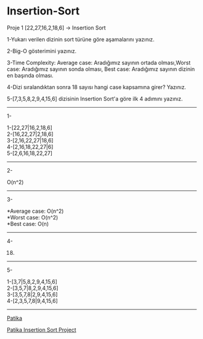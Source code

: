 # Insertion-Sort

Proje 1
[22,27,16,2,18,6] -> Insertion Sort

1-Yukarı verilen dizinin sort türüne göre aşamalarını yazınız.

2-Big-O gösterimini yazınız.

3-Time Complexity: Average case: Aradığımız sayının ortada olması,Worst case: Aradığımız sayının sonda olması, Best case: Aradığımız sayının dizinin en başında olması.

4-Dizi sıralandıktan sonra 18 sayısı hangi case kapsamına girer? Yazınız.



5-[7,3,5,8,2,9,4,15,6] dizisinin Insertion Sort'a göre ilk 4 adımını yazınız.

**************************************************************************************************************************************************************************
1-

1-[22,27|16,2,18,6]  
2-[16,22,27|2,18,6]  
3-[2,16,22,27|18,6]  
4-[2,16,18,22,27|6]  
5-[2,6,16,18,22,27]
**************************************************************************************************************************************************************************
2-

O(n^2)
**************************************************************************************************************************************************************************
3-

*Average case: O(n^2)  
*Worst case: O(n^2)  
*Best case: O(n)
**************************************************************************************************************************************************************************
4-

18.
**************************************************************************************************************************************************************************
5-

1-[3,7|5,8,2,9,4,15,6]  
2-[3,5,7|8,2,9,4,15,6]  
3-[3,5,7,8|2,9,4,15,6]  
4-[2,3,5,7,8|9,4,15,6]

**************************************************************************************************************************************************************************
[Patika](www.patika.dev)

[Patika Insertion Sort Project](https://app.patika.dev/moduller/veri-yapilari-ve-algoritmalar/insertion-sort-proje)
